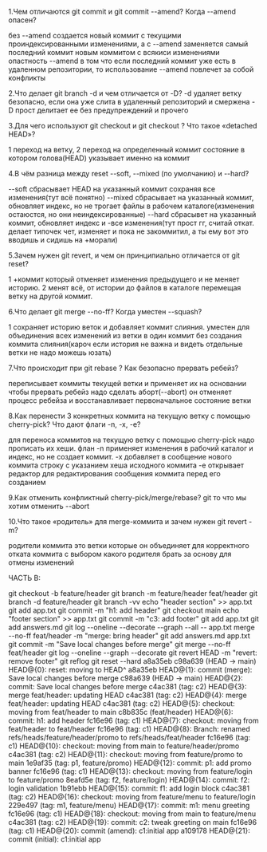1.Чем отличаются git commit и git commit --amend? Когда --amend опасен?

 без --amend создается новый коммит с текущими проиндексированными изменениями, а с --amend заменяется самый последний коммит новым коммитом с всякиси изменениями
 опастность --amend в том что если последний коммит уже есть в удаленном репозитории, то использование --amend повлечет за собой конфликты

2.Что делает git branch -d и чем отличается от -D?
 -d удаляет ветку безопасно, если она уже слита в удаленный репозиторий и смержена
 -D прост делитает ее без предупреждений и прочего

3.Для чего используют git checkout <branch> и git checkout <commit>? Что такое «detached HEAD»?

 1 переход на ветку, 2 переход на определенный коммит
 состояние в котором голова(HEAD) указывает именно на коммит 

4.В чём разница между reset --soft, --mixed (по умолчанию) и --hard?

 --soft сбрасывает HEAD на указанный коммит сохраняя все изменения(тут всё понятно)
 --mixed сбрасывает на указанный коммит, обновляет индекс, но не трогает файлы в рабочем каталоге(изменения остаюстся, но они неиндексированные)
 --hard сбрасывет на указанный коммит, обновляет индекс и -все изменения(тут прост гг, считай откат. делает типочек чет, изменяет и  пока не закоммитил, а ты ему вот это вводишь и сидишь на +морали)

5.Зачем нужен git revert, и чем он принципиально отличается от git reset?

 1 +коммит который отменяет изменения предыдущего и не меняет историю. 2 менят всё, от истории до файлов в каталоге перемещая ветку на другой коммит.

6.Что делает git merge --no-ff? Когда уместен --squash?

 1 сохраняет историю веток и добавляет коммит слияния. уместен для объединения всех изменений из ветки в один коммит без создания коммита слияния(кароч если история не важна и видеть отдельные ветки не надо можешь юзать)

7.Что происходит при git rebase <base>? Как безопасно прервать ребейз?

 переписывает коммиты текущей ветки и применяет их на основании <base>
 чтобы прервать ребейз надо сделать аборт(--abort) он отменяет процесс ребейза и восстанавливает первоначальное состояние ветки

8.Как перенести 3 конкретных коммита на текущую ветку с помощью cherry-pick? Что дают флаги -n, -x, -e?

 для переноса коммитов на текущую ветку с помощью cherry-pick надо прописать их хеши. флан -n применяет изменения в рабочий каталог и индекс, но не создает коммит. -x добавляет в сообщение нового коммита строку с указанием хеша исходного коммита
 -e открывает редактор для редактирования сообщения коммита перед его созданием

9.Как отменить конфликтный cherry-pick/merge/rebase?
 git то что мы хотим отменить --abort

10.Что такое «родитель» для merge-коммита и зачем нужен git revert -m?

 родители коммита это ветки которые он объединяет
 для корректного отката коммита с выбором какого родителя брать за основу для отмены изменений

ЧАСТЬ B:

git checkout -b feature/header
git branch -m feature/header feat/header
git branch -d feature/header
git branch -vv
echo "header section" >> app.txt 
git add app.txt 
git commit -m "h1: add header" 
git checkout main 
echo "footer section" >> app.txt
git commit -m "c3: add footer"
git add app.txt
git add answers.md
git log --oneline --decorate --graph --all -- app.txt
merge --no-ff feat/header -m "merge: bring header"
git add answers.md app.txt
git commit -m "Save local changes before merge"
git merge --no-ff feat/header
git log --oneline --graph --decorate 
git revert HEAD -m "revert: remove footer"
git reflog
git reset --hard a8a35eb 
c98a639 (HEAD -> main) HEAD@{0}: reset: moving to HEAD^
a8a35eb HEAD@{1}: commit (merge): Save local changes before merge
c98a639 (HEAD -> main) HEAD@{2}: commit: Save local changes before merge
c4ac381 (tag: c2) HEAD@{3}: merge feat/header: updating HEAD
c4ac381 (tag: c2) HEAD@{4}: merge feat/header: updating HEAD
c4ac381 (tag: c2) HEAD@{5}: checkout: moving from feat/header to main
c8b835c (feat/header) HEAD@{6}: commit: h1: add header
fc16e96 (tag: c1) HEAD@{7}: checkout: moving from feat/header to feat/header
fc16e96 (tag: c1) HEAD@{8}: Branch: renamed refs/heads/feature/header/promo to refs/heads/feat/header
fc16e96 (tag: c1) HEAD@{10}: checkout: moving from main to feature/header/promo
c4ac381 (tag: c2) HEAD@{11}: checkout: moving from feature/promo to main
1e9af35 (tag: p1, feature/promo) HEAD@{12}: commit: p1: add promo banner
fc16e96 (tag: c1) HEAD@{13}: checkout: moving from feature/login to feature/promo
8eafd5e (tag: f2, feature/login) HEAD@{14}: commit: f2: login validation
1b91ebb HEAD@{15}: commit: f1: add login block
c4ac381 (tag: c2) HEAD@{16}: checkout: moving from feature/menu to feature/login
229e497 (tag: m1, feature/menu) HEAD@{17}: commit: m1: menu greeting
fc16e96 (tag: c1) HEAD@{18}: checkout: moving from main to feature/menu
c4ac381 (tag: c2) HEAD@{19}: commit: c2: tweak greeting on main
fc16e96 (tag: c1) HEAD@{20}: commit (amend): c1:initial app
a109178 HEAD@{21}: commit (initial): c1:initial app



